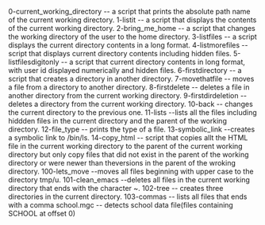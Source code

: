 0-current_working_directory -- a script that prints the absolute path name of the current working directory. 
1-listit -- a script that displays the contents of the current working directory.
2-bring_me_home -- a script that changes the working directory of the user to the home directory.
3-listfiles -- a script displays the current directory contents in a long format. 
4-listmorefiles -- script that displays current directory contents including hidden files. 
5-listfilesdigitonly -- a script that current directory contents in long format, with user id displayed numerically and hidden files. 
6-firstdirectory -- a script that creates a directory in another directory. 
7-movethatfile -- moves a file from a directory to another directory. 
8-firstdelete -- deletes a file in another directory from the current working directory.
9-firstdirdeletion -- deletes a directory from the current working directory. 
10-back -- changes the current directory to the previous one. 
11-lists --lists all the files including hiddden files in the current directory and the parent of the working directory. 
12-file_type -- prints the type of a file. 
13-symbolic_link --creates a symbolic link to /bin/ls. 
14-copy_html -- script that copies allt the HTML file in the current working directory to the parent of the current working directory but only copy files that did not exist in the parent of the working directory or were newer than theversions in the parent of the wroking directory. 
100-lets_move --moves all files beginning with upper case to the directory tmp/u. 
101-clean_emacs --deletes all files in the current working directory that ends with the character ~. 
102-tree -- creates three directories in the current directory. 
103-commas -- lists all files that ends with a comma school.mgc -- detects school data file(files containing SCHOOL at offset 0)
